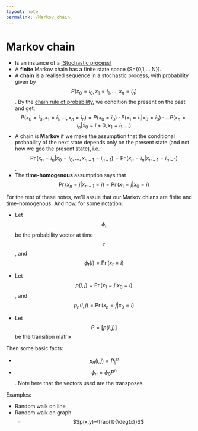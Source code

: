 ```yaml
---
layout: note
permalink: /Markov_chain
---
```

# Markov chain

- Is an instance of a [[Stochastic process]](./Stochastic_process.md)
- A **finite** Markov chain has a finite state space \(S=\{0,1,...,N\}\).
- A **chain** is a realised sequence in a stochastic process, with probability given by $$P(x_0=i_0, x_1=i_1, ..., x_n=i_n)$$. By the [chain rule of probability](https://en.wikipedia.org/wiki/Chain_rule_(probability)), we condition the present on the past and get:  $$P(x_0=i_0, x_1=i_1, ..., x_n=i_n) = P(x_0=i_0)\cdot P(x_1=i_1|x_0=i_0)\cdot ... P(x_n=i_n|x_0=i+0, x_1=i_1, ...)$$
- A chain is **Markov** if we make the assumption that the conditional probability of the next state depends only on the present state (and not how we goo the present state), i.e. $$\Pr (x_n=i_n|x_0=i_0, ..., x_{n-1}=i_{n-1})=\Pr (x_n=i_n|x_{n-1}=i_{n-1})$$.
- The **time-homogenous** assumption says that $$\Pr(x_n=j|x_{n-1}=i) = \Pr(x_1=j|x_0=i)$$

For the rest of these notes, we'll assue that our Markov chians are finite and time-homogenous. And now, for some notation:

- Let $$\phi_t$$ be the probability vector at time $$t$$, and $$\phi_t(i)=\Pr(x_t=i)$$

- Let $$p(i,j)=\Pr(x_1=j|x_0=i)$$, and $$p_n(i,j)=\Pr(x_n=j|x_0=i)$$

- Let $$P=[p(i,j)]$$ be the transition matrix



Then some basic facts:

-  $$p_n(i,j) = P^n_{ij}$$
- $$\phi_n = \phi_0 P^n$$. Note here that the vectors used are the transposes.



Examples:

- Random walk on line
- Random walk on graph
  - $$p(x,y)=\frac{1}{\deg(x)}$$
